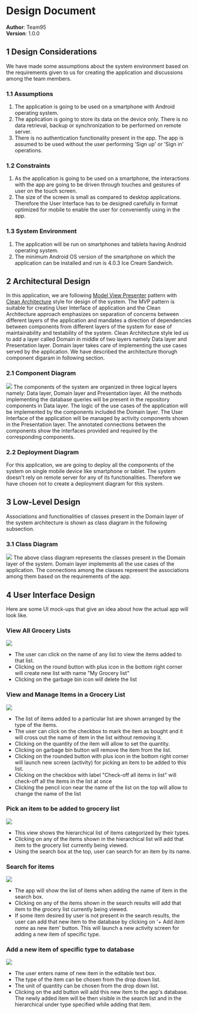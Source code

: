 # Design Document

**Author**: Team95  
**Version**: 1.0.0  

## 1 Design Considerations

We have made some assumptions about the system environment based on the requirements given to us for creating the application and discussions among the team members.

### 1.1 Assumptions

1. The application is going to be used on a smartphone with Android operating system.
2. The application is going to store its data on the device only. There is no data retrieval, backup or synchronization to be performed on remote server.
3. There is no authentication functionality present in the app. The app is assumed to be used without the user performing 'Sign up' or 'Sign in' operations.

### 1.2 Constraints

1. As the application is going to be used on a smartphone, the interactions with the app are going to be driven through touches and gestures of user on the touch screen.
2. The size of the screen is small as compared to desktop applications. Therefore the User Interface has to be designed carefully in format optimized for mobile to enable the user for conveniently using in the app. 

### 1.3 System Environment

1. The application will be run on smartphones and tablets having Android operating system.
2. The minimum Android OS version of the smartphone on which the application can be installed and run is 4.0.3 Ice Cream Sandwich. 

## 2 Architectural Design

In this application, we are following [Model View Presenter](https://en.wikipedia.org/wiki/Model%E2%80%93view%E2%80%93presenter "MVP explained on Wikipedia") pattern with [Clean Architecture](https://8thlight.com/blog/uncle-bob/2012/08/13/the-clean-architecture.html "Original article explaining Clean Architecture") style for design of the system. The MVP pattern is suitable for creating User Interface of application and the Clean Architecture approach emphasizes on separation of concerns between different layers of the application and mandates a direction of dependencies between components from different layers of the system for ease of maintainability and testability of the system. Clean Architecture style led us to add a layer called Domain in middle of two layers namely Data layer and Presentation layer. Domain layer takes care of implementing the use cases served by the application. We have described the architecture thorugh component digaram in following section. 

### 2.1 Component Diagram
![](diagrams/ComponentDiagramForGLM.png)
The components of the system are organized in three logical layers namely: Data layer, Domain layer and Presentation layer. All the methods implementing the database queries will be present in the repository components in Data layer. The logic of the use cases of the application will be implemented by the components included the Domain layer. The User Interface of the application will be managed by activity components shown in the Presentation layer. The annotated connections between the components show the interfaces provided and required by the corresponding components.

### 2.2 Deployment Diagram

For this application, we are going to deploy all the components of the system on single mobile device like smartphone or tablet. The system doesn't rely on remote server for any of its functionalities. Therefore we have chosen not to create a deployment diagram for this system.

## 3 Low-Level Design

Associations and functionalities of classes present in the Domain layer of the system architecture is shown as class diagram in the following subsection. 

### 3.1 Class Diagram

![](design-team.png)
The above class diagram represents the classes present in the Domain layer of the system. Domain layer implements all the use cases of the application. The connections among the classes represent the associations among them based on the requirements of the app.

## 4 User Interface Design
Here are some UI mock-ups that give an idea about how the actual app will look like.  

### View All Grocery Lists
![](UIMocks/1-0_ViewAllGroceryLists.png)

* The user can click on the name of any list to view the items added to that list.  
* Clicking on the round button with plus icon in the bottom right corner will create new list with name "My Grocery list"  
* Clicking on the garbage bin icon will delete the list  

### View and Manage Items in a Grocery List
![](UIMocks/2-0_Viewgrocerylist.png)
* The list of items added to a particular list are shown arranged by the type of the items.   
* The user can click on the checkbox to mark the item as bought and it will cross out the name of item in the list without removing it.  
* Clicking on the quantity of the item will allow to set the quantity.  
* Clicking on garbage bin button will remove the item from the list.  
* Clicking on the rounded button with plus icon in the bottom right corner will launch new screen (activity) for picking an item to be added to this list.    
* Clicking on the checkbox with label "Check-off all items in list" will check-off all the items in the list at once  
* Clicking the pencil icon near the name of the list on the top will allow to change the name of the list  

### Pick an item to be added to grocery list
![](UIMocks/3-0_Pickanitem.png)

* This view shows the hierarchical list of items categorized by their types.  
* Clicking on any of the items shown in the hierarchical list will add that item to the grocery list currently being viewed.  
* Using the search box at the top, user can search for an item by its name.     

### Search for items  
![](UIMocks/4-0_Searchforitems.png)

* The app will show the list of items when adding the name of item in the search box.  
* Clicking on any of the items shown in the search results will add that item to the grocery list currently being viewed.
* If some item desired by user is not present in the search results, the user can add that new item to the database by clicking on '+ Add _item name_ as new item' button. This will launch a new activity screen for adding a new item of specific type.      

### Add a new item of specific type to database
![](UIMocks/5-0_Addnewitem.png)

* The user enters name of new item in the editable text box.  
* The type of the item can be chosen from the drop down list.    
* The unit of quantity can be chosen from the drop down list.  
* Clicking on the add button will add this new item to the app's database. The newly added item will be then visible in the search list and in the hierarchical under type specified while adding that item.  